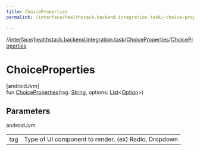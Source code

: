```yaml
---
title: ChoiceProperties
permalink: /interface/healthstack.backend.integration.task/-choice-properties/-choice-properties.html

---
```

//[interface](/bi_interface.html)/[healthstack.backend.integration.task](../index.html)/[ChoiceProperties](index.html)/[ChoiceProperties](-choice-properties.html)



# ChoiceProperties



[androidJvm]\
fun [ChoiceProperties](-choice-properties.html)(tag: [String](https://kotlinlang.org/api/latest/jvm/stdlib/kotlin/-string/index.html), options: [List](https://kotlinlang.org/api/latest/jvm/stdlib/kotlin.collections/-list/index.html)&lt;[Option](../-option/index.html)&gt;)



## Parameters


androidJvm

| | |
|---|---|
| tag | Type of UI component to render. (ex) Radio, Dropdown |




